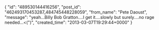  {
   "id": "489530144416256",
   "post_id": "462493170453287_484745448228059",
   "from_name": "Pete Daoust",
   "message": "yeah...Billy Bob Gratton....I get it....slowly but surely....no rage needed...<(\")",
   "created_time": "2013-03-07T19:29:44+0000"
 }
